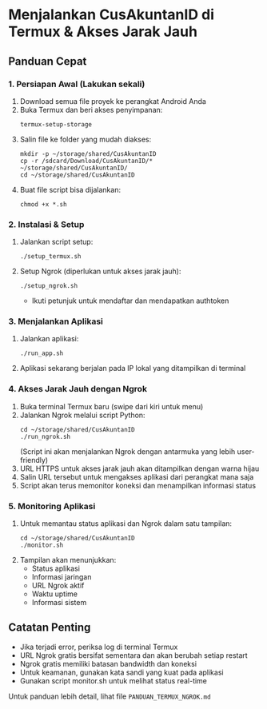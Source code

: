 # Menjalankan CusAkuntanID di Termux & Akses Jarak Jauh

## Panduan Cepat

### 1. Persiapan Awal (Lakukan sekali)
1. Download semua file proyek ke perangkat Android Anda
2. Buka Termux dan beri akses penyimpanan:
   ```
   termux-setup-storage
   ```
3. Salin file ke folder yang mudah diakses:
   ```
   mkdir -p ~/storage/shared/CusAkuntanID
   cp -r /sdcard/Download/CusAkuntanID/* ~/storage/shared/CusAkuntanID/
   cd ~/storage/shared/CusAkuntanID
   ```
4. Buat file script bisa dijalankan:
   ```
   chmod +x *.sh
   ```

### 2. Instalasi & Setup
1. Jalankan script setup:
   ```
   ./setup_termux.sh
   ```
2. Setup Ngrok (diperlukan untuk akses jarak jauh):
   ```
   ./setup_ngrok.sh
   ```
   * Ikuti petunjuk untuk mendaftar dan mendapatkan authtoken

### 3. Menjalankan Aplikasi
1. Jalankan aplikasi:
   ```
   ./run_app.sh
   ```
2. Aplikasi sekarang berjalan pada IP lokal yang ditampilkan di terminal

### 4. Akses Jarak Jauh dengan Ngrok
1. Buka terminal Termux baru (swipe dari kiri untuk menu)
2. Jalankan Ngrok melalui script Python:
   ```
   cd ~/storage/shared/CusAkuntanID
   ./run_ngrok.sh
   ```
   (Script ini akan menjalankan Ngrok dengan antarmuka yang lebih user-friendly)
3. URL HTTPS untuk akses jarak jauh akan ditampilkan dengan warna hijau
4. Salin URL tersebut untuk mengakses aplikasi dari perangkat mana saja
5. Script akan terus memonitor koneksi dan menampilkan informasi status

### 5. Monitoring Aplikasi
1. Untuk memantau status aplikasi dan Ngrok dalam satu tampilan:
   ```
   cd ~/storage/shared/CusAkuntanID
   ./monitor.sh
   ```
2. Tampilan akan menunjukkan:
   - Status aplikasi
   - Informasi jaringan
   - URL Ngrok aktif
   - Waktu uptime
   - Informasi sistem

## Catatan Penting
- Jika terjadi error, periksa log di terminal Termux
- URL Ngrok gratis bersifat sementara dan akan berubah setiap restart
- Ngrok gratis memiliki batasan bandwidth dan koneksi
- Untuk keamanan, gunakan kata sandi yang kuat pada aplikasi
- Gunakan script monitor.sh untuk melihat status real-time

Untuk panduan lebih detail, lihat file `PANDUAN_TERMUX_NGROK.md`